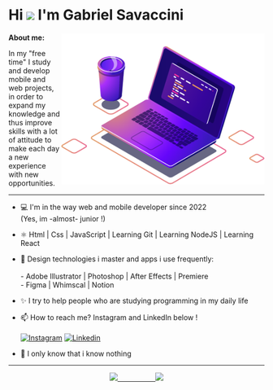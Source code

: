 <h1 align="left">Hi <img src="https://raw.githubusercontent.com/kaueMarques/kaueMarques/master/hi.gif" width="30px"> I'm Gabriel Savaccini</h1>
<img src="https://github.com/MatheusFC2/MatheusFC2/blob/master/computer-illustration.png" width="400px" align="right" alt="Computador">

**About me:**

In my "free time" I study and develop mobile and web projects, in order to expand my knowledge and thus improve skills with a lot of attitude to make each day a new experience with new opportunities.

* * *

- 💻 I'm  in the way web and mobile developer since 2022 <br> (Yes, im -almost- junior !)

- ⚛️ Html | Css | JavaScript | Learning Git | Learning NodeJS | Learning React
- 🎯 Design technologies i master and apps i use frequently: <br><br> - Adobe Illustrator | Photoshop | After Effects | Premiere <br> - Figma | Whimscal | Notion
- ✨ I try to help people who are studying programming in my daily life
- 📫 How to reach me? Instagram and LinkedIn below ! <br><br>
[![Instagram](https://img.shields.io/badge/Instagram-DF0174.svg?style=for-the-badge&logo=Instagram&logoColor=white)](https://instagram.com/gabrielscode)
[![Linkedin](https://img.shields.io/badge/linkedin-%230077B5.svg?style=for-the-badge&logo=linkedin&logoColor=white)](https://www.linkedin.com/in/gabrielsavaccini/)


- 🚀 I only know that i know nothing

* * *

<div align="center"> 
  <a href="https://github.com/gabrielscode">
  <img height="150em" src="https://github-readme-stats.vercel.app/api?username=gabrielscode&show_icons=true&theme=dark&include_all_commits=true&count_private=true"/>
  &ensp;&thinsp;&ensp;&thinsp;&ensp;&thinsp;&ensp;&thinsp;&ensp;&thinsp;&ensp;&thinsp;&ensp;&thinsp;
  <img height="150em" src="https://github-readme-stats.vercel.app/api/top-langs/?username=gabrielscode&layout=compact&langs_count=7&theme=dark"/>
</div>
 
  
  
  




